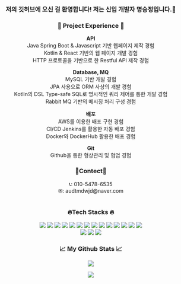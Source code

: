 <h3 align="center">저의 깃허브에 오신 걸 환영합니다! 저는 신입 개발자 명승정입니다.👋 </h3>
<div align="center">
  <h3><strong>🚀 Project Experience 🚀</strong></h3>

  **API**
<br>
Java Spring Boot & Javascript 기반 웹페이지 제작 경험
<br>
Kotlin & React 기반의 웹 페이지 개발 경험
<br>
HTTP 프로토콜을 기반으로 한 Restful API 제작 경험

  **Database, MQ**<br>
  MySQL 기반 개발 경험<br>
  JPA 사용으로 ORM 사상의 개발 경험<br>
  Kotlin의 DSL Type-safe SQL로 명시적인 쿼리 제어를 통한 개발 경험<br>
  Rabbit MQ 기반의 메시징 처리 구성 경험<br>

  **배포**<br>
  AWS를 이용한 배포 구현 경험<br>
  CI/CD Jenkins를 활용한 자동 배포 경험<br>
  Docker와 DockerHub 활용한 배포 경험<br>

  **Git**<br>
  Github을 통한 형상관리 및 협업 경험<br>
</div>
<div align="center">
    <h3><strong>🤝Contect🤝</strong></h3>
  📞: 010-5478-6535
  <br>
  ✉: audtmdwjd@naver.com
</div>
<br>
  <h3 align="center">🔥Tech Stacks 🔥</h3>
<p align="center">
  <img src="https://img.shields.io/badge/Java-FF7800?style=for-the-badge&logo=OpenJDK&logoColor=white"> 
  <img src="https://img.shields.io/badge/kotlin-7F52FF?style=for-the-badge&logo=kotlin&logoColor=white"> 
  <img src="https://img.shields.io/badge/javascript-F7DF1E?style=for-the-badge&logo=javascript&logoColor=white"> 
  <img src="https://img.shields.io/badge/typescript-3178C6?style=for-the-badge&logo=typescript&logoColor=white"> 
  <img src="https://img.shields.io/badge/react-61DAFB?style=for-the-badge&logo=react&logoColor=white"> 
  <img src="https://img.shields.io/badge/github-181717?style=for-the-badge&logo=github&logoColor=white">
  <img src="https://img.shields.io/badge/amazonaws-232F3E?style=for-the-badge&logo=amazonaws&logoColor=white"> 
  <img src="https://img.shields.io/badge/notion-000000?style=for-the-badge&logo=notion&logoColor=white"> 
  <img src="https://img.shields.io/badge/html5-E34F26?style=for-the-badge&logo=html5&logoColor=white"> 
  <img src="https://img.shields.io/badge/css3-1572B6?style=for-the-badge&logo=css3&logoColor=white"> 
  <img src="https://img.shields.io/badge/mysql-4479A1?style=for-the-badge&logo=mysql&logoColor=white"> 
  <img src="https://img.shields.io/badge/docker-2496ED?style=for-the-badge&logo=docker&logoColor=white">
  <img src="https://img.shields.io/badge/webpack-8DD6F9?style=for-the-badge&logo=webpack&logoColor=white"> 
  <img src="https://img.shields.io/badge/jenkins-D24939?style=for-the-badge&logo=jenkins&logoColor=white"> 
<br>
  <img src="https://img.shields.io/badge/rabbitmq-FF6600?style=for-the-badge&logo=rabbitmq&logoColor=white"> 
  <img src="https://img.shields.io/badge/springboot-6DB33F?style=for-the-badge&logo=springboot&logoColor=white"> 
  <img src="https://img.shields.io/badge/git-F05032?style=for-the-badge&logo=git&logoColor=white">
</p>

<h3 align="center">📈 My Github Stats 📈</h3>
<p align="center">
  <img src="https://github-readme-stats.vercel.app/api?username=MyungSeoungJung&show_icons=true&theme=radical&hide=contribs,prs">
</p>

<p align="center">
  <img src="https://github-readme-stats.vercel.app/api/top-langs/?username=MyungSeoungJung&layout=compact&theme=radical">
</p>
